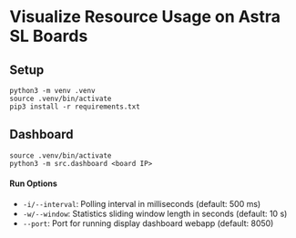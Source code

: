# Visualize Resource Usage on Astra SL Boards

## Setup
```
python3 -m venv .venv
source .venv/bin/activate
pip3 install -r requirements.txt
```

## Dashboard
```
source .venv/bin/activate
python3 -m src.dashboard <board IP>
```

#### Run Options
* `-i/--interval`: Polling interval in milliseconds (default: 500 ms)
* `-w/--window`: Statistics sliding window length in seconds (default: 10 s)
* `--port`: Port for running display dashboard webapp (default: 8050)
